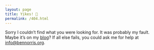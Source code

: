 ```yaml
---
layout: page
title: Yikes! 😬
permalink: /404.html
---
```


Sorry I couldn’t find what you were looking for. It was probably my fault. Maybe it’s on my [blog](/blog/)? If all else fails, you could ask me for help at [info@bennorris.org](mailto:info@bennorris.org?subject=Something%20is%20missing%20on%20your%20website).

<script>plausible("404",{ props: { path: document.location.pathname } });</script>